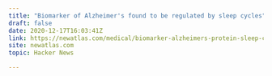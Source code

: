 ```yaml
---
title: "Biomarker of Alzheimer's found to be regulated by sleep cycles"
draft: false
date: 2020-12-17T16:03:41Z
link: https://newatlas.com/medical/biomarker-alzheimers-protein-sleep-cycles-rhythm/?utm_medium=RSS&utm_source=hune
site: newatlas.com
topic: Hacker News  

---
```

